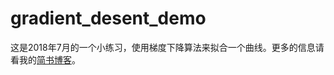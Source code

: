 # gradient_desent_demo
这是2018年7月的一个小练习，使用梯度下降算法来拟合一个曲线。更多的信息请看我的[简书博客](https://www.jianshu.com/p/7943a565d0b5)。
